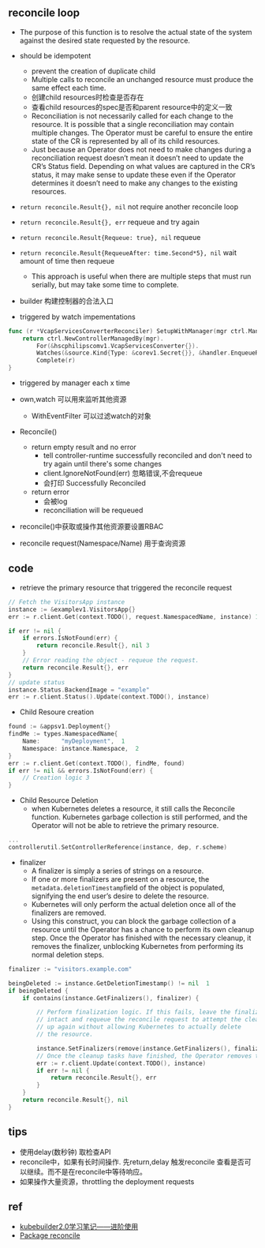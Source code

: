 


## reconcile loop

+ The purpose of this function is to resolve the actual state of the system against the desired state requested by the resource.

+ should be idempotent
	+ prevent the creation of duplicate child
	+ Multiple calls to reconcile an unchanged resource must produce the same effect each time.
	+ 创建child resources时检查是否存在
	+ 查看child resources的spec是否和parent resource中的定义一致
	+ Reconciliation is not necessarily called for each change to the resource. It is possible that a single reconciliation may contain multiple changes. The Operator must be careful to ensure the entire state of the CR is represented by all of its child resources.
	+ Just because an Operator does not need to make changes during a reconciliation request doesn’t mean it doesn’t need to update the CR’s Status field. Depending on what values are captured in the CR’s status, it may make sense to update these even if the Operator determines it doesn’t need to make any changes to the existing resources.

+ `return reconcile.Result{}, nil`  not require another reconcile loop
+ `return reconcile.Result{}, err` requeue and try again
+ `return reconcile.Result{Requeue: true}, nil` requeue
+ `return reconcile.Result{RequeueAfter: time.Second*5}, nil` wait amount of time then requeue
	+ This approach is useful when there are multiple steps that must run serially, but may take some time to complete.

+ builder 构建控制器的合法入口

+ triggered by watch impementations
```go
func (r *VcapServicesConverterReconciler) SetupWithManager(mgr ctrl.Manager) error {
	return ctrl.NewControllerManagedBy(mgr).
		For(&hscphilipscomv1.VcapServicesConverter{}).
		Watches(&source.Kind{Type: &corev1.Secret{}}, &handler.EnqueueRequestForObject{}).
		Complete(r)
}
```

+ triggered by manager each x time
<!-- Options struct
SyncPeriod *time.Duration -->

+ own,watch 可以用來监听其他资源
    + WithEventFilter  可以过滤watch的对象

+ Reconcile()
	+ return empty result and no error
		+ tell controller-runtime successfully reconciled and don't need to try again until there's some changes
		+ client.IgnoreNotFound(err)  忽略错误,不会requeue
		+ 会打印 Successfully Reconciled
    + return error
        + 会被log
        + reconciliation will be requeued
 

+ reconcile()中获取或操作其他资源要设置RBAC
<!-- // +kubebuilder:rbac:groups=deployment.hsc.philips.com.cn,resources=vcapservicesconverters/status,verbs=get;update;patch -->

+ reconcile request(Namespace/Name) 用于查询资源

## code 

+ retrieve the primary resource that triggered the reconcile request

```go
// Fetch the VisitorsApp instance
instance := &examplev1.VisitorsApp{}
err := r.client.Get(context.TODO(), request.NamespacedName, instance) 12

if err != nil {
    if errors.IsNotFound(err) {
        return reconcile.Result{}, nil 3
    }
    // Error reading the object - requeue the request.
    return reconcile.Result{}, err
}
// update status
instance.Status.BackendImage = "example"
err := r.client.Status().Update(context.TODO(), instance)
```

+ Child Resoure creation
```go
found := &appsv1.Deployment{}
findMe := types.NamespacedName{
    Name:      "myDeployment",  1
    Namespace: instance.Namespace,  2
}
err := r.client.Get(context.TODO(), findMe, found)
if err != nil && errors.IsNotFound(err) {
    // Creation logic 3
}
```

+ Child Resource Deletion
	 + when Kubernetes deletes a resource, it still calls the Reconcile function. Kubernetes garbage collection is still performed, and the Operator will not be able to retrieve the primary resource.
```go
...
controllerutil.SetControllerReference(instance, dep, r.scheme)
```

+ finalizer
	+ A finalizer is simply a series of strings on a resource.
	+ If one or more finalizers are present on a resource, the `metadata.deletionTimestamp`field of the object is populated, signifying the end user’s desire to delete the resource. 
	+ Kubernetes will only perform the actual deletion once all of the finalizers are removed.
	+ Using this construct, you can block the garbage collection of a resource until the Operator has a chance to perform its own cleanup step. Once the Operator has finished with the necessary cleanup, it removes the finalizer, unblocking Kubernetes from performing its normal deletion steps.
```go
finalizer := "visitors.example.com"

beingDeleted := instance.GetDeletionTimestamp() != nil  1
if beingDeleted {
    if contains(instance.GetFinalizers(), finalizer) {

        // Perform finalization logic. If this fails, leave the finalizer
        // intact and requeue the reconcile request to attempt the clean
        // up again without allowing Kubernetes to actually delete
        // the resource.

		instance.SetFinalizers(remove(instance.GetFinalizers(), finalizer)) 
		// Once the cleanup tasks have finished, the Operator removes the finalizer so Kubernetes can continue with the resource cleanup.
        err := r.client.Update(context.TODO(), instance)
        if err != nil {
            return reconcile.Result{}, err
        }
    }
    return reconcile.Result{}, nil
}
```

## tips
+ 使用delay(数秒钟) 取检查API
+ reconcile中，如果有长时间操作. 先return,delay 触发reconcile 查看是否可以继续。而不是在reconcile中等待响应。
+ 如果操作大量资源，throttling the deployment requests 

## ref
+ [kubebuilder2.0学习笔记——进阶使用](https://segmentfault.com/a/1190000020359577)
+ [Package reconcile](https://pkg.go.dev/sigs.k8s.io/controller-runtime/pkg/reconcile)